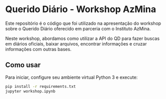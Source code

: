 # Querido Diário - Workshop AzMina

Este repositório é o código que foi utilizado na apresentação do workshop
sobre o Querido Diário oferecido em parceria com o Instituto AzMina.

Neste workshop, abordamos como utilizar a API do QD para fazer buscas em
diários oficiais, baixar arquivos, encontrar informações e cruzar
informações com outras bases.

## Como usar

Para iniciar, configure seu ambiente virtual Python 3 e execute:

```sh
pip install -r requirements.txt
jupyter workshop.ipynb
```
